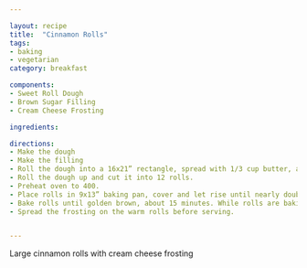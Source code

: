 ```yaml
---

layout: recipe
title:  "Cinnamon Rolls"
tags: 
- baking
- vegetarian
category: breakfast

components:
- Sweet Roll Dough
- Brown Sugar Filling
- Cream Cheese Frosting

ingredients:

directions:
- Make the dough
- Make the filling
- Roll the dough into a 16x21” rectangle, spread with 1/3 cup butter, and sprinkle cinnamon sugar mixture. 
- Roll the dough up and cut it into 12 rolls. 
- Preheat oven to 400. 
- Place rolls in 9x13” baking pan, cover and let rise until nearly doubled (about 30 minutes). 
- Bake rolls until golden brown, about 15 minutes. While rolls are baking, make the frosting.
- Spread the frosting on the warm rolls before serving.


---
```


Large cinnamon rolls with cream cheese frosting
